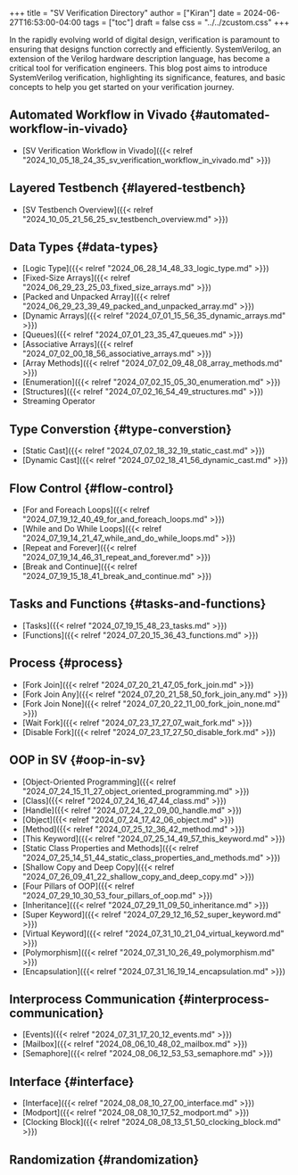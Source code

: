 +++
title = "SV Verification Directory"
author = ["Kiran"]
date = 2024-06-27T16:53:00-04:00
tags = ["toc"]
draft = false
css = "../../zcustom.css"
+++

In the rapidly evolving world of digital design, verification is paramount to ensuring that designs function correctly and efficiently. SystemVerilog, an extension of the Verilog hardware description language, has become a critical tool for verification engineers. This blog post aims to introduce SystemVerilog verification, highlighting its significance, features, and basic concepts to help you get started on your verification journey.


## Automated Workflow in Vivado {#automated-workflow-in-vivado}

-   [SV Verification Workflow in Vivado]({{< relref "2024_10_05_18_24_35_sv_verification_workflow_in_vivado.md" >}})


## Layered Testbench {#layered-testbench}

-   [SV Testbench Overview]({{< relref "2024_10_05_21_56_25_sv_testbench_overview.md" >}})


## Data Types {#data-types}

-   [Logic Type]({{< relref "2024_06_28_14_48_33_logic_type.md" >}})
-   [Fixed-Size Arrays]({{< relref "2024_06_29_23_25_03_fixed_size_arrays.md" >}})
-   [Packed and Unpacked Array]({{< relref "2024_06_29_23_39_49_packed_and_unpacked_array.md" >}})
-   [Dynamic Arrays]({{< relref "2024_07_01_15_56_35_dynamic_arrays.md" >}})
-   [Queues]({{< relref "2024_07_01_23_35_47_queues.md" >}})
-   [Associative Arrays]({{< relref "2024_07_02_00_18_56_associative_arrays.md" >}})
-   [Array Methods]({{< relref "2024_07_02_09_48_08_array_methods.md" >}})
-   [Enumeration]({{< relref "2024_07_02_15_05_30_enumeration.md" >}})
-   [Structures]({{< relref "2024_07_02_16_54_49_structures.md" >}})
-   Streaming Operator


## Type Converstion {#type-converstion}

-   [Static Cast]({{< relref "2024_07_02_18_32_19_static_cast.md" >}})
-   [Dynamic Cast]({{< relref "2024_07_02_18_41_56_dynamic_cast.md" >}})


## Flow Control {#flow-control}

-   [For and Foreach Loops]({{< relref "2024_07_19_12_40_49_for_and_foreach_loops.md" >}})
-   [While and Do While Loops]({{< relref "2024_07_19_14_21_47_while_and_do_while_loops.md" >}})
-   [Repeat and Forever]({{< relref "2024_07_19_14_46_31_repeat_and_forever.md" >}})
-   [Break and Continue]({{< relref "2024_07_19_15_18_41_break_and_continue.md" >}})


## Tasks and Functions {#tasks-and-functions}

-   [Tasks]({{< relref "2024_07_19_15_48_23_tasks.md" >}})
-   [Functions]({{< relref "2024_07_20_15_36_43_functions.md" >}})


## Process {#process}

-   [Fork Join]({{< relref "2024_07_20_21_47_05_fork_join.md" >}})
-   [Fork Join Any]({{< relref "2024_07_20_21_58_50_fork_join_any.md" >}})
-   [Fork Join None]({{< relref "2024_07_20_22_11_00_fork_join_none.md" >}})
-   [Wait Fork]({{< relref "2024_07_23_17_27_07_wait_fork.md" >}})
-   [Disable Fork]({{< relref "2024_07_23_17_27_50_disable_fork.md" >}})


## OOP in SV {#oop-in-sv}

-   [Object-Oriented Programming]({{< relref "2024_07_24_15_11_27_object_oriented_programming.md" >}})
-   [Class]({{< relref "2024_07_24_16_47_44_class.md" >}})
-   [Handle]({{< relref "2024_07_24_22_09_00_handle.md" >}})
-   [Object]({{< relref "2024_07_24_17_42_06_object.md" >}})
-   [Method]({{< relref "2024_07_25_12_36_42_method.md" >}})
-   [This Keyword]({{< relref "2024_07_25_14_49_57_this_keyword.md" >}})
-   [Static Class Properties and Methods]({{< relref "2024_07_25_14_51_44_static_class_properties_and_methods.md" >}})
-   [Shallow Copy and Deep Copy]({{< relref "2024_07_26_09_41_22_shallow_copy_and_deep_copy.md" >}})
-   [Four Pillars of OOP]({{< relref "2024_07_29_10_30_53_four_pillars_of_oop.md" >}})
-   [Inheritance]({{< relref "2024_07_29_11_09_50_inheritance.md" >}})
-   [Super Keyword]({{< relref "2024_07_29_12_16_52_super_keyword.md" >}})
-   [Virtual Keyword]({{< relref "2024_07_31_10_21_04_virtual_keyword.md" >}})
-   [Polymorphism]({{< relref "2024_07_31_10_26_49_polymorphism.md" >}})
-   [Encapsulation]({{< relref "2024_07_31_16_19_14_encapsulation.md" >}})


## Interprocess Communication {#interprocess-communication}

-   [Events]({{< relref "2024_07_31_17_20_12_events.md" >}})
-   [Mailbox]({{< relref "2024_08_06_10_48_02_mailbox.md" >}})
-   [Semaphore]({{< relref "2024_08_06_12_53_53_semaphore.md" >}})


## Interface {#interface}

-   [Interface]({{< relref "2024_08_08_10_27_00_interface.md" >}})
-   [Modport]({{< relref "2024_08_08_10_17_52_modport.md" >}})
-   [Clocking Block]({{< relref "2024_08_08_13_51_50_clocking_block.md" >}})


## Randomization {#randomization}
